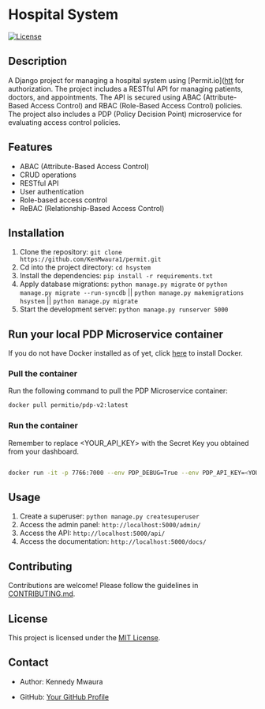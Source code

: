 # Hospital System

[![License](https://img.shields.io/badge/license-MIT-blue.svg)](https://opensource.org/licenses/MIT)

## Description

A Django project for managing a hospital system using [Permit.io]([htt](https://app.permit.io/) for authorization. The project includes a RESTful API for managing patients, doctors, and appointments. The API is secured using ABAC (Attribute-Based Access Control) and RBAC (Role-Based Access Control) policies. The project also includes a PDP (Policy Decision Point) microservice for evaluating access control policies. 

## Features

- ABAC (Attribute-Based Access Control)
- CRUD operations
- RESTful API
- User authentication
- Role-based access control
- ReBAC (Relationship-Based Access Control)

## Installation

1. Clone the repository: `git clone https://github.com/KenMwaura1/permit.git`
2. Cd into the project directory: `cd hsystem`
3. Install the dependencies: `pip install -r requirements.txt`
4. Apply database migrations: `python manage.py migrate` or `python manage.py migrate --run-syncdb` || `python manage.py makemigrations hsystem` || `python manage.py migrate`
5. Start the development server: `python manage.py runserver 5000`

## Run your local PDP Microservice container

If you do not have Docker installed as of yet, click [here](https://docs.docker.com/get-docker/) to install Docker.

### Pull the container 

Run the following command to pull the PDP Microservice container:

```bash
docker pull permitio/pdp-v2:latest
```

### Run the container

Remember to replace <YOUR_API_KEY> with the Secret Key you obtained from your dashboard.

```bash

docker run -it -p 7766:7000 --env PDP_DEBUG=True --env PDP_API_KEY=<YOUR_API_KEY> permitio/pdp-v2:latest

```


## Usage

1. Create a superuser: `python manage.py createsuperuser`
2. Access the admin panel: `http://localhost:5000/admin/`
3. Access the API: `http://localhost:5000/api/`
4. Access the documentation: `http://localhost:5000/docs/` 

## Contributing

Contributions are welcome! Please follow the guidelines in [CONTRIBUTING.md](CONTRIBUTING.md).

## License

This project is licensed under the [MIT License](LICENSE).

## Contact

- Author: Kennedy Mwaura

- GitHub: [Your GitHub Profile](https://github.com/KenMwaura1)